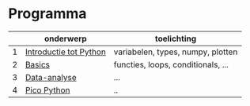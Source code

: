 # Programma

| | onderwerp | toelichting |
|-----|-----------|-------------|
|  1  | [Introductie tot Python](Python%20dag%201.ipynb) | variabelen, types, numpy, plotten  |
|  2  | [Basics](./Python%20dag%202.ipynb) | functies, loops, conditionals, ... |
|  3  | [Data-analyse]() | ... |
|  4  | [Pico Python]() | .. |